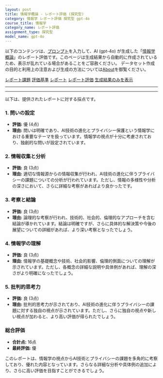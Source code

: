 ```yaml
---
layout: post
title: 情報学概論 - レポート評価 (探究型)
category: 情報学 レポート評価 探究型 gpt-4o
course_title: 情報学
category_name: レポート評価
assignment_type: 探究型
model_name: gpt-4o
---
```


以下のコンテンツは、[プロンプト](https://github.com/takedatoshiyuki/synthetic_assignments/tree/main/generated/情報学/gpt-4o/prompt_レポート評価-探究型.md)を入力して、AI (gpt-4o) が生成した「[情報学概論](/contents/情報学/)」のレポート評価です。このページは生成結果から自動的に作成されているため、表示が乱れている場合があることをご容赦ください。
データセット作成の目的と利用上の注意および生成の方法については[About](/About)を御覧ください。

[レポート課題](../レポート課題-探究型)
[評価基準](../評価基準-探究型)
[レポート](../レポート-探究型)
[レポート評価](../レポート評価-探究型)
[生成結果のみを表示](https://github.com/takedatoshiyuki/synthetic_assignments/tree/main/generated/情報学/gpt-4o/レポート評価-探究型.md)
  

***
***
  
以下は、提供されたレポートに対する採点です。

### 1. 問いの設定
- **評価:** 優 (4点)
- **理由:** 問いは明確であり、AI技術の進化とプライバシー保護という情報学における重要なテーマを扱っています。情報学の視点が十分に考慮されており、独創的な問いが設定されています。

### 2. 情報収集と分析
- **評価:** 良 (3点)
- **理由:** 適切な情報源からの情報収集が行われ、AI技術の進化に伴うプライバシーの課題についての分析が行われています。ただし、情報の多様性や分析の深さにおいて、さらに詳細な考察があればより良かったです。

### 3. 考察と結論
- **評価:** 良 (3点)
- **理由:** 論理的な考察が行われ、技術的、社会的、倫理的なアプローチを含む結論が導かれています。結論は明確ですが、さらに具体的な解決策や今後の展望についての詳細があれば、より深い考察となったでしょう。

### 4. 情報学の理解
- **評価:** 良 (3点)
- **理由:** 情報学の基礎概念や技術、社会的影響、倫理的側面についての理解が示されています。ただし、各概念の詳細な説明や具体例があれば、理解の深さがより明確になったでしょう。

### 5. 批判的思考力
- **評価:** 良 (3点)
- **理由:** 批判的思考力が示されており、AI技術の進化に伴うプライバシーの課題に対する独自の視点が示されています。ただし、さらに独自の視点や新しい視点が加わると、より高い評価が得られたでしょう。

### 総合評価
- **合計点:** 16点
- **最終評価:** 優

このレポートは、情報学の視点からAI技術とプライバシーの課題を多角的に考察しており、優れた内容となっています。さらなる詳細な分析や具体例の追加により、さらに高い評価を目指すことができるでしょう。
